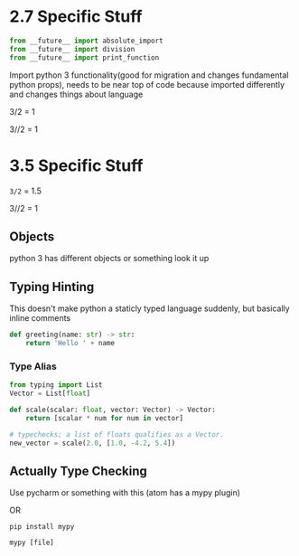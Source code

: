 # 2.7 Specific Stuff

```python
from __future__ import absolute_import
from __future__ import division
from __future__ import print_function
```

 Import python 3 functionality(good for migration and changes fundamental python props), needs to be near top of code because imported differently and changes things about language

3/2 = 1

3//2 = 1

# 3.5 Specific Stuff



`3/2` = 1.5

3//2 = 1 



## Objects

python 3 has different objects or something look it up 

## Typing Hinting

This doesn't make python a staticly typed language suddenly, but basically inline comments

```python
def greeting(name: str) -> str:
    return 'Hello ' + name
```

### Type Alias

```python
from typing import List
Vector = List[float]

def scale(scalar: float, vector: Vector) -> Vector:
    return [scalar * num for num in vector]

# typechecks; a list of floats qualifies as a Vector.
new_vector = scale(2.0, [1.0, -4.2, 5.4])
```

## Actually Type Checking

Use pycharm or something with this (atom has a mypy plugin)

OR

`pip install mypy`

`mypy [file]`
